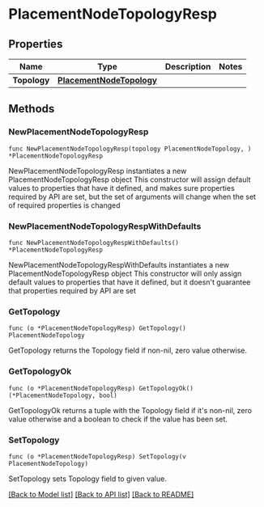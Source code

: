 # PlacementNodeTopologyResp

## Properties

Name | Type | Description | Notes
------------ | ------------- | ------------- | -------------
**Topology** | [**PlacementNodeTopology**](PlacementNodeTopology.md) |  | 

## Methods

### NewPlacementNodeTopologyResp

`func NewPlacementNodeTopologyResp(topology PlacementNodeTopology, ) *PlacementNodeTopologyResp`

NewPlacementNodeTopologyResp instantiates a new PlacementNodeTopologyResp object
This constructor will assign default values to properties that have it defined,
and makes sure properties required by API are set, but the set of arguments
will change when the set of required properties is changed

### NewPlacementNodeTopologyRespWithDefaults

`func NewPlacementNodeTopologyRespWithDefaults() *PlacementNodeTopologyResp`

NewPlacementNodeTopologyRespWithDefaults instantiates a new PlacementNodeTopologyResp object
This constructor will only assign default values to properties that have it defined,
but it doesn't guarantee that properties required by API are set

### GetTopology

`func (o *PlacementNodeTopologyResp) GetTopology() PlacementNodeTopology`

GetTopology returns the Topology field if non-nil, zero value otherwise.

### GetTopologyOk

`func (o *PlacementNodeTopologyResp) GetTopologyOk() (*PlacementNodeTopology, bool)`

GetTopologyOk returns a tuple with the Topology field if it's non-nil, zero value otherwise
and a boolean to check if the value has been set.

### SetTopology

`func (o *PlacementNodeTopologyResp) SetTopology(v PlacementNodeTopology)`

SetTopology sets Topology field to given value.



[[Back to Model list]](../README.md#documentation-for-models) [[Back to API list]](../README.md#documentation-for-api-endpoints) [[Back to README]](../README.md)


